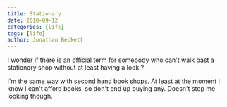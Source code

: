 ```yaml
---
title: Stationary
date: 2010-09-12
categories: [life]
tags: [life]
author: Jonathan Beckett
---
```


I wonder if there is an official term for somebody who can't walk past a stationary shop without at least having a look ?

I'm the same way with second hand book shops. At least at the moment I know I can't afford books, so don't end up buying any. Doesn't stop me looking though.